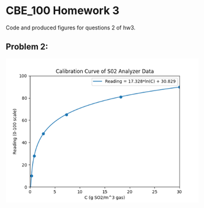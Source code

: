 # CBE_100 Homework 3

Code and produced figures for questions 2 of hw3.

## Problem 2:
![](https://github.com/b-fang/CBE_100/blob/master/HW3/CBE100_HW3_Outputs/Problem%202.png)

